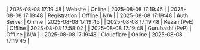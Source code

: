 | 2025-08-08 17:19:48 | Website | Online | 2025-08-08 17:19:45 |
| 2025-08-08 17:19:48 | Registration | Offline | N/A |
| 2025-08-08 17:19:48 | Auth Server | Online | 2025-08-08 17:19:45 |
| 2025-08-08 17:19:48 | Kezan (PvE) | Offline | 2025-08-03 17:58:02 |
| 2025-08-08 17:19:48 | Gurubashi (PvP) | Offline | N/A |
| 2025-08-08 17:19:48 | Cloudflare | Online | 2025-08-08 17:19:45 |
